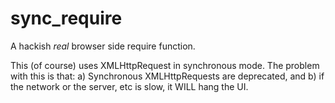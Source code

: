 # sync_require
A hackish *real* browser side require function.

This (of course) uses XMLHttpRequest in synchronous mode.
The problem with this is that: a) Synchronous XMLHttpRequests are deprecated, and b) if the network or the server, etc is slow, it WILL hang the UI.
